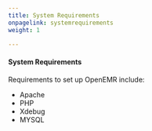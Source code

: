 ```yaml
---
title: System Requirements
onpagelink: systemrequirements
weight: 1

---
```


#### **System Requirements**

Requirements to set up OpenEMR include:

*   Apache
*   PHP
*   Xdebug
*   MYSQL

